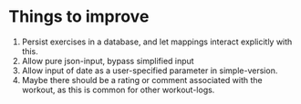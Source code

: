 # Things to improve

1. Persist exercises in a database, and let mappings interact explicitly with this.
2. Allow pure json-input, bypass simplified input
3. Allow input of date as a user-specified parameter in simple-version.
4. Maybe there should be a rating or comment associated with the workout, as this is common for other workout-logs.

    